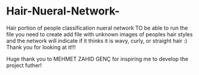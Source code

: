 # Hair-Nueral-Network-
Hair portion of people classification nueral network
TO be able to run the file you need to create add file with unknown images of peoples hair styles and the network will indicate if it thinks it is wavy, curly, or straight hair :) 
Thank you for looking at it!!!

Huge thank you to MEHMET ZAHID GENÇ for inspiring me to develop the project futher!
